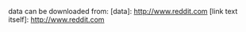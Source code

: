 data can be downloaded from: [data]: http://www.reddit.com
[link text itself]: http://www.reddit.com


